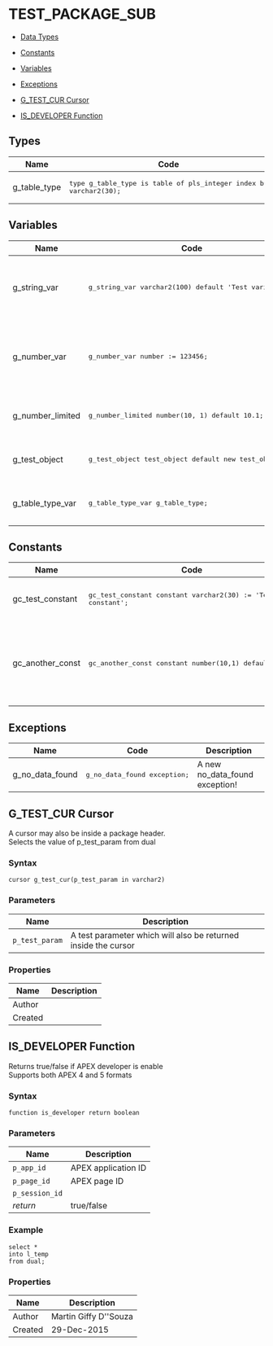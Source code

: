 # TEST_PACKAGE_SUB

- [Data Types](#types)

- [Constants](#constants)

- [Variables](#variables)

- [Exceptions](#exceptions)

- [G_TEST_CUR Cursor](#g_test_cur)
- [IS_DEVELOPER Function](#is_developer)

## Types<a name="types"></a>

Name | Code | Description
--- | --- | ---
g_table_type | <pre>type g_table_type is table of pls_integer index by varchar2(30);</pre> | A test table type

## Variables<a name="variables"></a>

Name | Code | Description
--- | --- | ---
g_string_var | <pre>g_string_var       varchar2(100) default 'Test variable';</pre> | A test variable which is a string and have a limited amount of characters
g_number_var | <pre>g_number_var       number        := 123456;</pre> | A number variable without a restriction and using the ':=' as assignment target
g_number_limited | <pre>g_number_limited   number(10, 1) default 10.1;</pre> | A number which needs to have 1 decimal
g_test_object | <pre>g_test_object      test_object   default new test_object();</pre> | A variable of the Object type: "test_object"
g_table_type_var | <pre>g_table_type_var   g_table_type;</pre> | A variable which if of table type: "g_table_type"

## Constants<a name="constants"></a>

Name | Code | Description
--- | --- | ---
gc_test_constant | <pre>gc_test_constant    constant varchar2(30) := 'Test constant';</pre> | A string test constant variable
gc_another_const | <pre>gc_another_const    constant number(10,1) default 10.1;</pre> | A number test constant variable using &#x27;default&#x27; as assignment target

## Exceptions<a name="exceptions"></a>

Name | Code | Description
--- | --- | ---
g_no_data_found | <pre>g_no_data_found   exception;</pre> | A new no_data_found exception!




 
## G_TEST_CUR Cursor<a name="g_test_cur"></a>


<p>
<p>A cursor may also be inside a package header.<br />Selects the value of p_test_param from dual</p>
</p>

### Syntax
```plsql
cursor g_test_cur(p_test_param in varchar2)
```

### Parameters
Name | Description
--- | ---
`p_test_param` | A test parameter which will also be returned inside the cursor
 
 




### Properties
Name | Description
--- | ---
Author | 
Created | 


 
## IS_DEVELOPER Function<a name="is_developer"></a>


<p>
<p>Returns true/false if APEX developer is enable<br />Supports both APEX 4 and 5 formats</p>
</p>

### Syntax
```plsql
function is_developer return boolean
```

### Parameters
Name | Description
--- | ---
`p_app_id` | APEX application ID
`p_page_id` | APEX page ID
`p_session_id` | 
*return* | true/false
 
 


### Example
```plsql
select *
into l_temp
from dual;
```


### Properties
Name | Description
--- | ---
Author | Martin Giffy D''Souza
Created | 29-Dec-2015


 

